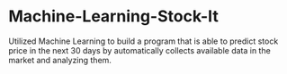 # Machine-Learning-Stock-It
Utilized Machine Learning to build a program that is able to predict stock price in the next 30 days by automatically collects available data in the market and analyzing them.
